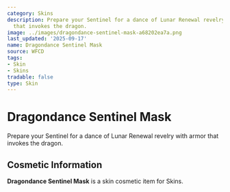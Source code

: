 ```yaml
---
category: Skins
description: Prepare your Sentinel for a dance of Lunar Renewal revelry with armor
  that invokes the dragon.
image: ../images/dragondance-sentinel-mask-a68202ea7a.png
last_updated: '2025-09-17'
name: Dragondance Sentinel Mask
source: WFCD
tags:
- Skin
- Skins
tradable: false
type: Skin
---
```


# Dragondance Sentinel Mask

Prepare your Sentinel for a dance of Lunar Renewal revelry with armor that invokes the dragon.

## Cosmetic Information

**Dragondance Sentinel Mask** is a skin cosmetic item for Skins.

